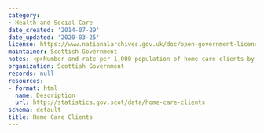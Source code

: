 ```yaml
---
category:
- Health and Social Care
date_created: '2014-07-29'
date_updated: '2020-03-25'
license: https://www.nationalarchives.gov.uk/doc/open-government-licence/version/3/
maintainer: Scottish Government
notes: <p>Number and rate per 1,000 population of home care clients by age and gender.</p>
organization: Scottish Government
records: null
resources:
- format: html
  name: Description
  url: http://statistics.gov.scot/data/home-care-clients
schema: default
title: Home Care Clients
---
```

